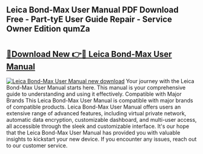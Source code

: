 ## Leica Bond-Max User Manual PDF Download Free - Part-tyE User Guide Repair - Service Owner Edition qumZa

# <h2><a href="http://bc11319.oget.top/?id=Leica+Bond-Max+User+Manual">🔗Download New 👉🔴 Leica Bond-Max User Manual</a></h2>

[![Leica Bond-Max User Manual new download](https://i.imgur.com/5g1atiW.png)](http://bc11319.oget.top/?id=Leica+Bond-Max+User+Manual)
Your journey with the Leica Bond-Max User Manual starts here. This manual is your comprehensive guide to understanding and using it effectively. Compatible with Major Brands This Leica Bond-Max User Manual is compatible with major brands of compatible products. Leica Bond-Max User Manual offers users an extensive range of advanced features, including virtual private network, automatic data encryption, customizable dashboard, and multi-user access, all accessible through the sleek and customizable interface. It's our hope that the Leica Bond-Max User Manual has provided you with valuable insights to kickstart your new device. If you encounter any issues, reach out to our customer service.
